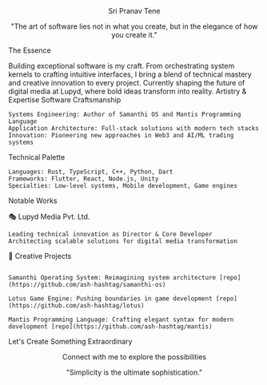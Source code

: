 

<!--
**ash-hashtag/ash-hashtag** is a ✨ _special_ ✨ repository because its `README.md` (this file) appears on your GitHub profile.

Here are some ideas to get you started:

- 🔭 I’m currently working on ...
- 🌱 I’m currently learning ...
- 👯 I’m looking to collaborate on ...
- 🤔 I’m looking for help with ...
- 💬 Ask me about ...
- 📫 How to reach me: ...
- 😄 Pronouns: ...
- ⚡ Fun fact: ...
-->


<div align="center">
Sri Pranav Tene

"The art of software lies not in what you create, but in the elegance of how you create it."
</div>
The Essence

Building exceptional software is my craft. From orchestrating system kernels to crafting intuitive interfaces, I bring a blend of technical mastery and creative innovation to every project. Currently shaping the future of digital media at Lupyd, where bold ideas transform into reality.
Artistry & Expertise
Software Craftsmanship

    Systems Engineering: Author of Samanthi OS and Mantis Programming Language
    Application Architecture: Full-stack solutions with modern tech stacks
    Innovation: Pioneering new approaches in Web3 and AI/ML trading systems

Technical Palette

    Languages: Rust, TypeScript, C++, Python, Dart
    Frameworks: Flutter, React, Node.js, Unity
    Specialties: Low-level systems, Mobile development, Game engines

Notable Works

🎭 Lupyd Media Pvt. Ltd.

    Leading technical innovation as Director & Core Developer
    Architecting scalable solutions for digital media transformation

🎨 Creative Projects
```

Samanthi Operating System: Reimagining system architecture [repo](https://github.com/ash-hashtag/samanthi-os)

Lotus Game Engine: Pushing boundaries in game development [repo](https://github.com/ash-hashtag/lotus)

Mantis Programming Language: Crafting elegant syntax for modern development [repo](https://github.com/ash-hashtag/mantis)

```

Let's Create Something Extraordinary
<div align="center">

Connect with me to explore the possibilities

</div> <div align="center">

"Simplicity is the ultimate sophistication."
</div>
